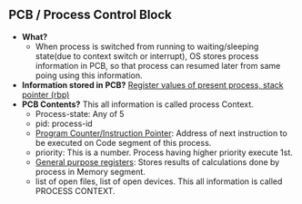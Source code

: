 ## PCB / Process Control Block
- **What?**
  - When process is switched from running to waiting/sleeping state(due to context switch or interrupt), OS stores process information in PCB, so that process can resumed later from same poing using this information. 
- **Information stored in PCB?** [Register values of present process, stack pointer (rbp)](/assembly)
- **PCB Contents?** This all information is called process Context.
  - Process-state: Any of 5
  - pid: process-id
  - [Program Counter/Instruction Pointer](/Motherboard/CPU/Memory/CPU_Registers/Special_Purpose_Registers/Instruction_Pointer): Address of next instruction to be executed on Code segment of this process.
  - priority: This is a number. Process having higher priority execute 1st.
  - [General purpose registers](/Motherboard/CPU/Memory/CPU_Registers/General_Purpose_Registers): Stores results of calculations done by process in Memory segment.
  - list of open files, list of open devices. This all information is called PROCESS CONTEXT.
